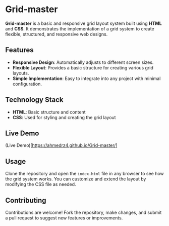 # Grid-master

**Grid-master** is a basic and responsive grid layout system built using **HTML** and **CSS**. It demonstrates the implementation of a grid system to create flexible, structured, and responsive web designs.

## Features
- **Responsive Design**: Automatically adjusts to different screen sizes.
- **Flexible Layout**: Provides a basic structure for creating various grid layouts.
- **Simple Implementation**: Easy to integrate into any project with minimal configuration.

## Technology Stack
- **HTML**: Basic structure and content
- **CSS**: Used for styling and creating the grid layout

## Live Demo
(Live Demo)[https://ahmedrz4.github.io/Grid-master/]

## Usage
Clone the repository and open the `index.html` file in any browser to see how the grid system works. You can customize and extend the layout by modifying the CSS file as needed.

## Contributing
Contributions are welcome! Fork the repository, make changes, and submit a pull request to suggest new features or improvements.
